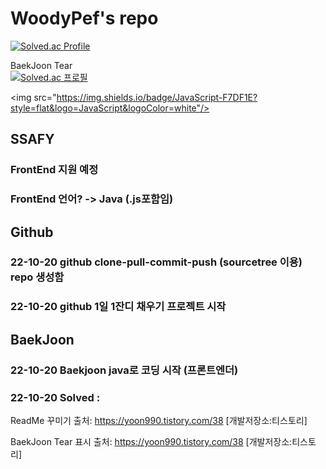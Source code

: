 # WoodyPef's repo
[![Solved.ac Profile](http://mazassumnida.wtf/api/mini/generate_badge?boj=kacaw00d)](https://solved.ac/kacaw00d)


BaekJoon Tear <br/>
[![Solved.ac 프로필](http://mazassumnida.wtf/api/v2/generate_badge?boj={handle})](https://solved.ac/{handle})

<img src="https://img.shields.io/badge/JavaScript-F7DF1E?style=flat&logo=JavaScript&logoColor=white"/>

## SSAFY
### FrontEnd 지원 예정
### FrontEnd 언어? -> Java (.js포함임)



## Github
### 22-10-20 github clone-pull-commit-push (sourcetree 이용) repo 생성함
### 22-10-20 github 1일 1잔디 채우기 프로젝트 시작




## BaekJoon
### 22-10-20 Baekjoon java로 코딩 시작 (프론트엔더)
### 22-10-20 Solved : 


ReadMe 꾸미기
출처: https://yoon990.tistory.com/38 [개발저장소:티스토리]

BaekJoon Tear 표시
출처: https://yoon990.tistory.com/38 [개발저장소:티스토리]
